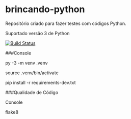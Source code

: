 # brincando-python
Repositório criado para fazer testes com códigos Python.

Suportado versão 3 de Python

[![Build Status](https://app.travis-ci.com/heduart/brincando-python.svg?branch=main)](https://app.travis-ci.com/heduart/brincando-python)

###Console

py -3 -m venv .venv

source .venv/bin/activate

pip install -r requirements-dev.txt

###Qualidade de Código

Console

flake8
